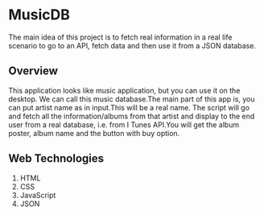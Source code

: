 # MusicDB
The main idea of this project is to fetch real information in a real life scenario to go to an API, fetch data and then use it from a JSON database.

## Overview
This application looks like music application, but you can use it on the desktop. We can call this music database.The main part of this app is, you can put artist name as in input.This will be a real name. The script will go and fetch all the information/albums from that artist and display to the end user from a real database, i.e. from I Tunes API.You will get the album poster, album name and the button with buy option.

## Web Technologies
1. HTML
2. CSS
3. JavaScript
4. JSON
